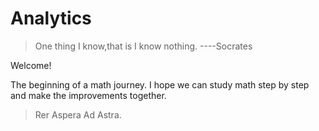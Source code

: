 # Analytics
> One thing I know,that is I know nothing. 
>				----Socrates

Welcome!

The beginning of a math journey. I hope we can study math step by step and make the improvements together.


> Rer Aspera Ad Astra.

